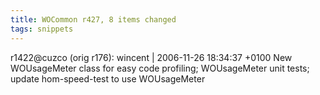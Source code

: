 ```yaml
---
title: WOCommon r427, 8 items changed
tags: snippets
---
```


r1422@cuzco (orig r176): wincent | 2006-11-26 18:34:37 +0100 New WOUsageMeter class for easy code profiling; WOUsageMeter unit tests; update hom-speed-test to use WOUsageMeter
